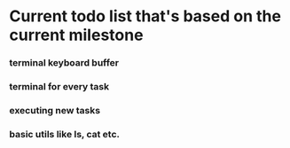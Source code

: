 # Current todo list that's based on the current milestone
### terminal keyboard buffer
### terminal for every task
### executing new tasks
### basic utils like ls, cat etc.